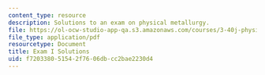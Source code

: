 ```yaml
---
content_type: resource
description: Solutions to an exam on physical metallurgy.
file: https://ol-ocw-studio-app-qa.s3.amazonaws.com/courses/3-40j-physical-metallurgy-fall-2009/f720338051542f7606dbcc2bae2230d4_MIT3_40JF09_exam1_sol.pdf
file_type: application/pdf
resourcetype: Document
title: Exam I Solutions
uid: f7203380-5154-2f76-06db-cc2bae2230d4
---
```

